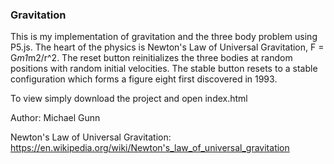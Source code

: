 ### Gravitation

This is my implementation of gravitation and the three body problem using P5.js. The heart of the physics is Newton's Law of Universal Gravitation, F = G*m1*m2/r^2. 
The reset button reinitializes the three bodies at random positions with random initial velocities. The stable button resets to a stable configuration which forms a figure eight first discovered in 1993.


To view simply download the project and open index.html

Author: Michael Gunn

Newton's Law of Universal Gravitation: https://en.wikipedia.org/wiki/Newton's_law_of_universal_gravitation
